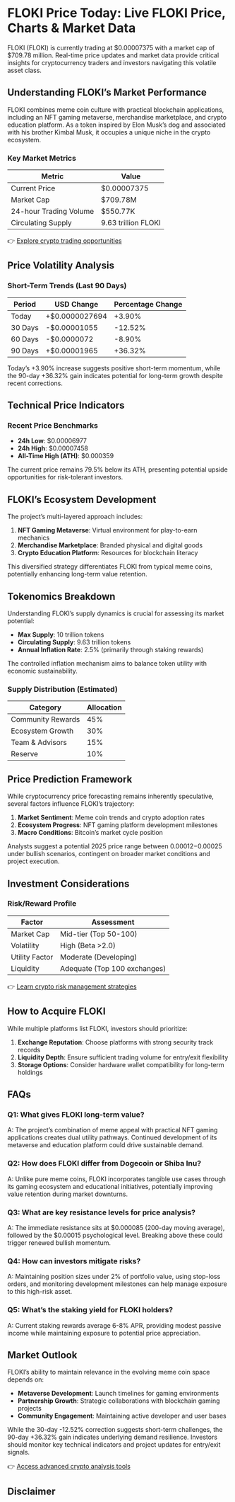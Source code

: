 # FLOKI Price Today: Live FLOKI Price, Charts & Market Data  

FLOKI (FLOKI) is currently trading at $0.00007375 with a market cap of $709.78 million. Real-time price updates and market data provide critical insights for cryptocurrency traders and investors navigating this volatile asset class.  

## Understanding FLOKI’s Market Performance  

FLOKI combines meme coin culture with practical blockchain applications, including an NFT gaming metaverse, merchandise marketplace, and crypto education platform. As a token inspired by Elon Musk’s dog and associated with his brother Kimbal Musk, it occupies a unique niche in the crypto ecosystem.  

### Key Market Metrics  

| Metric                | Value                |  
|-----------------------|----------------------|  
| Current Price         | $0.00007375          |  
| Market Cap            | $709.78M             |  
| 24-hour Trading Volume| $550.77K             |  
| Circulating Supply    | 9.63 trillion FLOKI  |  

👉 [Explore crypto trading opportunities](https://bit.ly/okx-bonus)  

## Price Volatility Analysis  

### Short-Term Trends (Last 90 Days)  

| Period       | USD Change       | Percentage Change |  
|--------------|------------------|-------------------|  
| Today        | +$0.0000027694   | +3.90%            |  
| 30 Days      | -$0.00001055     | -12.52%           |  
| 60 Days      | -$0.0000072      | -8.90%            |  
| 90 Days      | +$0.00001965     | +36.32%           |  

Today’s +3.90% increase suggests positive short-term momentum, while the 90-day +36.32% gain indicates potential for long-term growth despite recent corrections.  

## Technical Price Indicators  

### Recent Price Benchmarks  
- **24h Low**: $0.00006977  
- **24h High**: $0.00007458  
- **All-Time High (ATH)**: $0.000359  

The current price remains 79.5% below its ATH, presenting potential upside opportunities for risk-tolerant investors.  

## FLOKI’s Ecosystem Development  

The project’s multi-layered approach includes:  
1. **NFT Gaming Metaverse**: Virtual environment for play-to-earn mechanics  
2. **Merchandise Marketplace**: Branded physical and digital goods  
3. **Crypto Education Platform**: Resources for blockchain literacy  

This diversified strategy differentiates FLOKI from typical meme coins, potentially enhancing long-term value retention.  

## Tokenomics Breakdown  

Understanding FLOKI’s supply dynamics is crucial for assessing its market potential:  
- **Max Supply**: 10 trillion tokens  
- **Circulating Supply**: 9.63 trillion tokens  
- **Annual Inflation Rate**: 2.5% (primarily through staking rewards)  

The controlled inflation mechanism aims to balance token utility with economic sustainability.  

### Supply Distribution (Estimated)  
| Category          | Allocation |  
|-------------------|------------|  
| Community Rewards | 45%        |  
| Ecosystem Growth  | 30%        |  
| Team & Advisors   | 15%        |  
| Reserve           | 10%        |  

## Price Prediction Framework  

While cryptocurrency price forecasting remains inherently speculative, several factors influence FLOKI’s trajectory:  
1. **Market Sentiment**: Meme coin trends and crypto adoption rates  
2. **Ecosystem Progress**: NFT gaming platform development milestones  
3. **Macro Conditions**: Bitcoin’s market cycle position  

Analysts suggest a potential 2025 price range between $0.00012-$0.00025 under bullish scenarios, contingent on broader market conditions and project execution.  

## Investment Considerations  

### Risk/Reward Profile  
| Factor          | Assessment                  |  
|-----------------|-----------------------------|  
| Market Cap      | Mid-tier (Top 50-100)       |  
| Volatility      | High (Beta >2.0)            |  
| Utility Factor  | Moderate (Developing)       |  
| Liquidity       | Adequate (Top 100 exchanges)|  

👉 [Learn crypto risk management strategies](https://bit.ly/okx-bonus)  

## How to Acquire FLOKI  

While multiple platforms list FLOKI, investors should prioritize:  
1. **Exchange Reputation**: Choose platforms with strong security track records  
2. **Liquidity Depth**: Ensure sufficient trading volume for entry/exit flexibility  
3. **Storage Options**: Consider hardware wallet compatibility for long-term holdings  

## FAQs  

### Q1: What gives FLOKI long-term value?  
A: The project’s combination of meme appeal with practical NFT gaming applications creates dual utility pathways. Continued development of its metaverse and education platform could drive sustainable demand.  

### Q2: How does FLOKI differ from Dogecoin or Shiba Inu?  
A: Unlike pure meme coins, FLOKI incorporates tangible use cases through its gaming ecosystem and educational initiatives, potentially improving value retention during market downturns.  

### Q3: What are key resistance levels for price analysis?  
A: The immediate resistance sits at $0.000085 (200-day moving average), followed by the $0.00015 psychological level. Breaking above these could trigger renewed bullish momentum.  

### Q4: How can investors mitigate risks?  
A: Maintaining position sizes under 2% of portfolio value, using stop-loss orders, and monitoring development milestones can help manage exposure to this high-risk asset.  

### Q5: What’s the staking yield for FLOKI holders?  
A: Current staking rewards average 6-8% APR, providing modest passive income while maintaining exposure to potential price appreciation.  

## Market Outlook  

FLOKI’s ability to maintain relevance in the evolving meme coin space depends on:  
- **Metaverse Development**: Launch timelines for gaming environments  
- **Partnership Growth**: Strategic collaborations with blockchain gaming projects  
- **Community Engagement**: Maintaining active developer and user bases  

While the 30-day -12.52% correction suggests short-term challenges, the 90-day +36.32% gain indicates underlying demand resilience. Investors should monitor key technical indicators and project updates for entry/exit signals.  

👉 [Access advanced crypto analysis tools](https://bit.ly/okx-bonus)  

## Disclaimer  
